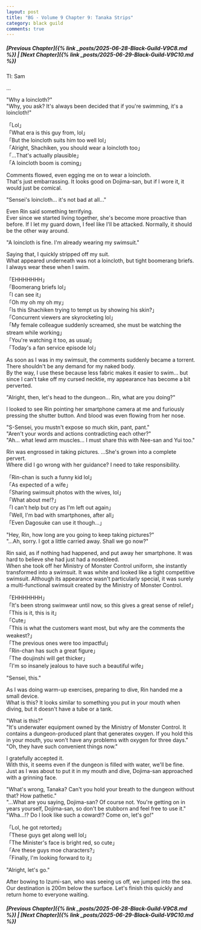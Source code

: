 ```yaml
---
layout: post
title: "BG - Volume 9 Chapter 9: Tanaka Strips"
category: black guild
comments: true
---
```


##### [Previous Chapter]({% link _posts/2025-06-28-Black-Guild-V9C8.md %})  \| [Next Chapter]({% link _posts/2025-06-29-Black-Guild-V9C10.md %})





Tl: Sam

…


"Why a loincloth?"       
"Why, you ask? It's always been decided that if you're swimming, it's a loincloth!"

「Lol」        
「What era is this guy from, lol」       
「But the loincloth suits him too well lol」       
「Alright, Shachiken, you should wear a loincloth too」       
「...That's actually plausible」      
「A loincloth boom is coming」 

Comments flowed, even egging me on to wear a loincloth.      
That's just embarrassing. It looks good on Dojima-san, but if I wore it, it would just be comical.

"Sensei's loincloth... it's not bad at all..."

Even Rin said something terrifying.       
Ever since we started living together, she's become more proactive than before<!--more-->. If I let my guard down, I feel like I'll be attacked. Normally, it should be the other way around.  

"A loincloth is fine. I'm already wearing my swimsuit."

Saying that, I quickly stripped off my suit.        
What appeared underneath was not a loincloth, but tight boomerang briefs. I always wear these when I swim.

「EHHHHHHH」       
「Boomerang briefs lol」     
「I can see it」       
「Oh my oh my oh my」      
「Is this Shachiken trying to tempt us by showing his skin?」        
「Concurrent viewers are skyrocketing lol」        
「My female colleague suddenly screamed, she must be watching the stream while working」         
「You're watching it too, as usual」         
「Today's a fan service episode lol」

As soon as I was in my swimsuit, the comments suddenly became a torrent. There shouldn't be any demand for my naked body.       
By the way, I use these because less fabric makes it easier to swim... but since I can't take off my cursed necktie, my appearance has become a bit perverted.

"Alright, then, let's head to the dungeon... Rin, what are you doing?"

I looked to see Rin pointing her smartphone camera at me and furiously pressing the shutter button. And blood was even flowing from her nose.

"S-Sensei, you mustn't expose so much skin, pant, pant."         
"Aren't your words and actions contradicting each other?"        
"Ah... what lewd arm muscles... I must share this with Nee-san and Yui too."

Rin was engrossed in taking pictures. ...She's grown into a complete pervert.        
Where did I go wrong with her guidance? I need to take responsibility.

<div data-nat="424166"></div>

「Rin-chan is such a funny kid lol」       
「As expected of a wife」        
「Sharing swimsuit photos with the wives, lol」        
「What about me!?」       
「I can't help but cry as I'm left out again」       
「Well, I'm bad with smartphones, after all」       
「Even Dagosuke can use it though...」

"Hey, Rin, how long are you going to keep taking pictures?"      
"...Ah, sorry. I got a little carried away. Shall we go now?"

Rin said, as if nothing had happened, and put away her smartphone. It was hard to believe she had just had a nosebleed.       
When she took off her Ministry of Monster Control uniform, she instantly transformed into a swimsuit. It was white and looked like a tight competitive swimsuit. Although its appearance wasn't particularly special, it was surely a multi-functional swimsuit created by the Ministry of Monster Control.

「EHHHHHHH」       
「It's been strong swimwear until now, so this gives a great sense of relief」          
「This is it, this is it」      
「Cute」         
「This is what the customers want most, but why are the comments the weakest?」        
「The previous ones were too impactful」         
「Rin-chan has such a great figure」       
「The doujinshi will get thicker」        
「I'm so insanely jealous to have such a beautiful wife」

"Sensei, this."

As I was doing warm-up exercises, preparing to dive, Rin handed me a small device.       
What is this? It looks similar to something you put in your mouth when diving, but it doesn't have a tube or a tank.

"What is this?"         
"It's underwater equipment owned by the Ministry of Monster Control. It contains a dungeon-produced plant that generates oxygen. If you hold this in your mouth, you won't have any problems with oxygen for three days."       
"Oh, they have such convenient things now."

I gratefully accepted it.       
With this, it seems even if the dungeon is filled with water, we'll be fine.        
Just as I was about to put it in my mouth and dive, Dojima-san approached with a grinning face.

"What's wrong, Tanaka? Can't you hold your breath to the dungeon without that? How pathetic."        
"...What are you saying, Dojima-san? Of course not. You're getting on in years yourself, Dojima-san, so don't be stubborn and feel free to use it."          
"Wha...!? Do I look like such a coward!? Come on, let's go!"

「Lol, he got retorted」       
「These guys get along well lol」      
「The Minister's face is bright red, so cute」      
「Are these guys moe characters?」      
「Finally, I'm looking forward to it」       

"Alright, let's go."

After bowing to Izumi-san, who was seeing us off, we jumped into the sea.         
Our destination is 200m below the surface. Let's finish this quickly and return home to everyone waiting.

    



##### [Previous Chapter]({% link _posts/2025-06-28-Black-Guild-V9C8.md %}) \| [Next Chapter]({% link _posts/2025-06-29-Black-Guild-V9C10.md %})
